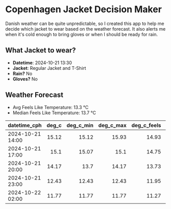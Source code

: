 
# Copenhagen Jacket Decision Maker

Danish weather can be quite unpredictable, so I created this app to help me decide which jacket to wear based on the weather forecast. 
It also alerts me when it's cold enough to bring gloves or when I should be ready for rain.

## What Jacket to wear?

- **Datetime**: 2024-10-21 13:30
- **Jacket**: Regular Jacket and T-Shirt
- **Rain?** No
- **Gloves?** No

## Weather Forecast
- Avg Feels Like Temperature: 13.3 °C
- Median Feels Like Temperature: 13.7 °C

| datetime_cph     |   deg_c |   deg_c_min |   deg_c_max |   deg_c_feels | weather   | wind   | rain   |
|:-----------------|--------:|------------:|------------:|--------------:|:----------|:-------|:-------|
| 2024-10-21 14:00 |   15.12 |       15.12 |       15.93 |         14.93 | Clouds    | High   | None   |
| 2024-10-21 17:00 |   15.1  |       15.07 |       15.1  |         14.75 | Clouds    | High   | None   |
| 2024-10-21 20:00 |   14.17 |       13.7  |       14.17 |         13.73 | Clouds    | Medium | None   |
| 2024-10-21 23:00 |   12.43 |       12.43 |       12.43 |         11.95 | Clouds    | Low    | None   |
| 2024-10-22 02:00 |   11.77 |       11.77 |       11.77 |         11.27 | Clouds    | Low    | None   |
        
